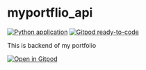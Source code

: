 # myportflio_api

[![Python application](https://github.com/yasararfath/myportflio_api/actions/workflows/python-app.yml/badge.svg)](https://github.com/yasararfath/myportflio_api/actions/workflows/python-app.yml)
[![Gitpod ready-to-code](https://img.shields.io/badge/Gitpod-ready--to--code-908a85?logo=gitpod)](https://gitpod.io/#https://github.com/yasararfath/myportflio_api)


This is backend of my portfolio


[![Open in Gitpod](https://gitpod.io/button/open-in-gitpod.svg)](https://gitpod.io/#https://github.com/yasararfath/myportflio_api)
